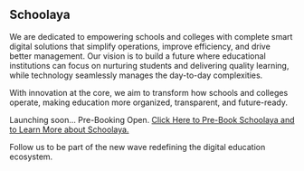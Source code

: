 ## Schoolaya

We are dedicated to empowering schools and colleges with complete smart digital solutions that simplify operations, improve efficiency, and drive better management. Our vision is to build a future where educational institutions can focus on nurturing students and delivering quality learning, while technology seamlessly manages the day-to-day complexities.

With innovation at the core, we aim to transform how schools and colleges operate, making education more organized, transparent, and future-ready.

Launching soon… Pre-Booking Open.  [Click Here to Pre-Book Schoolaya and to Learn More about Schoolaya.](https://schoolaya.inquirynepal.com)

Follow us to be part of the new wave redefining the digital education ecosystem.
